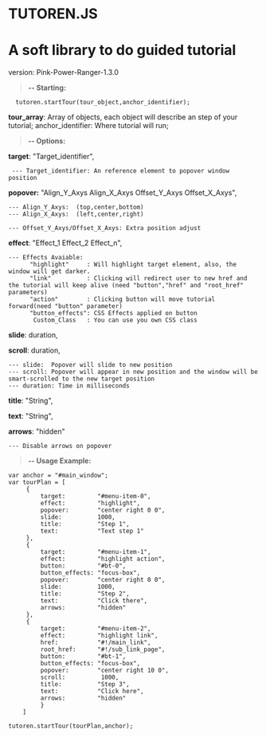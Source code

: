 # TUTOREN.JS

# A soft library to do guided tutorial

version: Pink-Power-Ranger-1.3.0


> **-- Starting:**

	  
	  tutoren.startTour(tour_object,anchor_identifier);
  
  **tour_array**: Array of objects, each object will describe an step of your tutorial;
  anchor_identifier: Where tutorial will run;

> **-- Options:**

  **target**:         "Target_identifier",
   

     --- Target_identifier: An reference element to popover window position    
    
    
  **popover:**        "Align_Y_Axys Align_X_Axys Offset_Y_Axys Offset_X_Axys", 
  
    --- Align_Y_Axys:  (top,center,bottom)
    --- Align_X_Axys:  (left,center,right)
    
    --- Offset_Y_Axys/Offset_X_Axys: Extra position adjust
    
    
  **effect**:         "Effect_1 Effect_2 Effect_n",
  
    --- Effects Avaiable:
          "highlight"     : Will highlight target element, also, the window will get darker.
          "link"          : Clicking will redirect user to new href and the tutorial will keep alive (need "button","href" and "root_href" parameters)
          "action"        : Clicking button will move tutorial forward(need "button" parameter)
          "button_effects": CSS Effects applied on button
           Custom_Class   : You can use you own CSS class
           
    
  **slide**:          duration,
  
  **scroll**:         duration,
  
    --- slide:  Popover will slide to new position
    --- scroll: Popover will appear in new position and the window will be smart-scrolled to the new target position
    --- duration: Time in milliseconds
  
  **title**:          "String",
  
  **text**:           "String",
  
  **arrows**:         "hidden"
  
    --- Disable arrows on popover
    

> **-- Usage Example:**

    var anchor = "#main_window";
    var tourPlan = [
    	 {
    	     target:         "#menu-item-0",
    	     effect:         "highlight",
    	     popover:        "center right 0 0",
    	     slide:          1000,
    	     title:          "Step 1",
    	     text:           "Text step 1"
    	 },
    	 {
    	     target:         "#menu-item-1",
    	     effect:         "highlight action",
    	     button:         "#bt-0",
    	     button_effects: "focus-box", 
    	     popover:        "center right 0 0",
    	     slide:          1000,
    	     title:          "Step 2",
    	     text:           "Click there",
    	     arrows:         "hidden"
    	 },
    	 {
    	     target:         "#menu-item-2",
    	     effect:         "highlight link",
    	     href:           "#!/main_link",
    	     root_href:      "#!/sub_link_page",
    	     button:         "#bt-1",
    	     button_effects: "focus-box", 
    	     popover:        "center right 10 0",
    	     scroll:          1000,
    	     title:          "Step 3",
    	     text:           "Click here",
    	     arrows:         "hidden"
        	 }
        ]
            
    tutoren.startTour(tourPlan,anchor);  
       
